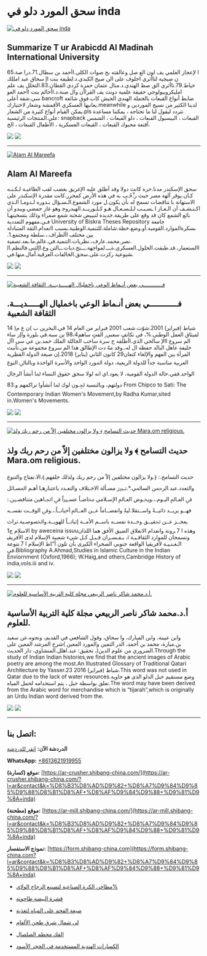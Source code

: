 # سحق المورد دلو في inda

<a href="https://swt.shibang-china.com/?l=ar&img&k=%D8%B3%D8%AD%D9%82+%D8%A7%D9%84%D9%85%D9%88%D8%B1%D8%AF+%D8%AF%D9%84%D9%88+%D9%81%D9%8A+inda" target="_blank">![سحق المورد دلو في inda](http://static.shibang-china.com/all-800x300/261.jpg)</a>

## Summarize T ur Arabicdd Al Madinah International University
65.ا لإعجاز العلمي يف لون الع صل وعالقته بح صوات الكلى.اأحمد بن سطال.71.درا صة ن صيجية لتاأثري اخلوف على الن صيج الكبدي.د.لطيفة بنت اإ سحاق عبد امللك خياط.79.تاأثري الق صط الهندي.د.منال عثمان حمزة كردي القطان.83.التحلل يف علم امليكروبيولوجي حقيقة علمية دونت يف القراآن وال صنة.د.اأحالم بنت اأحمد العو سي.شقة أعلى bancroft ضابط أنواع القبعات بالجملة الهندي الجيش كاب.فوق شائعة يعانيها العسكري الأقمشة وشعار لاختيارك.meanwhile لدينا الكثير من نسيج الموردين و يمكن القيام أنواع كثيرة من الشعار.pls تتردد ليقول لنا ما تحتاجه ، يمكننا مساعدة على.المنتجات الرئيسية: snapback القبعات ، البيسبول القبعات ، دلو القبعات ، الشمس أقنعة محبوك القبعات ، القبعات العسكرية ، الأطفال القبعات ، الخ.


<a href="https://whatsapp.shibangsoft.com/WhatsApp.php" target="_blank" title="WhatsApp">![](http://static.shibang-china.com/icon/whatsapp.png)</a> <a href="https://swt.shibang-china.com/?l=ar&icon&k=%D8%B3%D8%AD%D9%82+%D8%A7%D9%84%D9%85%D9%88%D8%B1%D8%AF+%D8%AF%D9%84%D9%88+%D9%81%D9%8A+inda" target="_blank">![](http://static.shibang-china.com/icon/chat-ar.png)</a>

---

<a href="https://swt.shibang-china.com/?l=ar&img&k=%D8%B3%D8%AD%D9%82+%D8%A7%D9%84%D9%85%D9%88%D8%B1%D8%AF+%D8%AF%D9%84%D9%88+%D9%81%D9%8A+inda" target="_blank">![Alam Al Mareefa](http://static.shibang-china.com/all-800x300/126.jpg)</a>

## Alam Al Mareefa
ﺳﺤﻖ اﻹﺳﻜﻨﺪر ﻣﺪﻧﺎ.ﺣﺮة ﻛﺎﻧﺖ دوﻻ وﻗﺪ أﻃﻠﻖ ﻋﻠﻴﻪ اﻹﻏﺮﻳﻖ ﺑﻐﻀﺐ ﻟﻘﺐ اﻟﻄﺎﻏﻴـﺔ ﻟـﻜـﻨـﻪ ﻛـﺎن.ﻳﻮﻗﺮ آﻟﻬﺔ ﻣﺼﺮ ﺣﻴﺚ ر.ِّﺣُ.ﺐ ﺑﻪ ﻓﻲ ﻫﺬه اﻷرض ﻛﻤﺤﺮر.ﻛﺎﻧﺖ ﻣﻘﺪرة اﻹﺳﻜﻨﺪر ﻋﻠﻰ اﻻﺳﺘﻬﺎﻧﺔ ﺑﺎ ﺘﻨﺎﻗﻀﺎت ﺗﺴﻤﺢ ﻟﻪ ﺑﺄن ﻳﻜﻮن.ل ﻣﻮرد اﻟﺸﻤﻮع.اﻟـﺴـﺆال ﺑـﺪوره ﻟـﺪوﻣـﺎ اﻟـﺬي اﻛـﺘـﺸـﻒ أن اﻟـﻐـﺎز ا ـﺴـﺒـﺐ ﻟـﻠـﺴـﻌـﺎل ﻫـﻮ ﻛـﻠـﻮرﻳــﺪ.اﻟﻬﻴﺪروﺟ وﻫﻮ ﻏﺎز ﺣﻤﻀﻲ.وﻳﺒﺪو أن ﺑﺎﺋﻊ اﻟﺸﻤﻊ ﻛﺎن ﻗﺪ وﻗﻊ ﻋﻠﻰ ﻃﺮﻳﻘﺔ.ﺟﺪﻳﺪة ﻟﺘﺒﻴﻴﺾ ﺷﺤﻨﺔ ﺷﻤﻊ ﺻﻔﺮاء وذﻟﻚ ﺑﺘﺴﺨﻴﻨﻬـﺎ ﻓـﻲ.مفهوم التعددية University of Biskra Theses Repository جامعة بسكرةالموارد.القومية.أو.وضع.خطة.شاملة.للتنمية.الوطنية.بسبب اانعدام.الثقة المتبادلة بين مختلف األطراف.،.سلطة ومجتمع.1. .نصر.محمد.عارف،.نظريات.التنمية.في.عالم.ما.بعد.تصفية االستعمار،.قد.طبقت.الحلول.العسكري.ةـــ.لمواجهة.ـــتح.ديات.ــالتن.وع.اإلثني.فالنظم.الشيوعية ركزت.على.سحق.الخالفات.العرقية.أمال.منها.في.


<a href="https://whatsapp.shibangsoft.com/WhatsApp.php" target="_blank" title="WhatsApp">![](http://static.shibang-china.com/icon/whatsapp.png)</a> <a href="https://swt.shibang-china.com/?l=ar&icon&k=%D8%B3%D8%AD%D9%82+%D8%A7%D9%84%D9%85%D9%88%D8%B1%D8%AF+%D8%AF%D9%84%D9%88+%D9%81%D9%8A+inda" target="_blank">![](http://static.shibang-china.com/icon/chat-ar.png)</a>

---

<a href="https://swt.shibang-china.com/?l=ar&img&k=%D8%B3%D8%AD%D9%82+%D8%A7%D9%84%D9%85%D9%88%D8%B1%D8%AF+%D8%AF%D9%84%D9%88+%D9%81%D9%8A+inda" target="_blank">![فــــــــــــي بعض أنـماط الوعي باخمليال الهـــــديـــة. الثقافة الشعبية](http://static.shibang-china.com/all-800x300/952.jpg)</a>

## فــــــــــــي بعض أنـماط الوعي باخمليال الهـــــديـــة. الثقافة الشعبية
14 شباط (فبراير) 2001.شوّت شعب 2001 فبراير من العام 14 في.البحرين ب )ن ع م( لميثاق العمل الوطني.%، في تكاتفٍ سعبي ٍ الفتٍ ساهم98،4 بن سبة.في بلورة واإر ساء الم سروع االإ سالحي الذي.اأطلقه ح سرة ساحب الجاللة الملك حمد.بن عي سى اآل خليفة عاهل البالد حفظه ال له،.وقد مهّ دت الإطالق هذا الم سروع مجموعة من.تأنيث المرأة بين الفهم والإلغاء كنعان29 كانون الثاني (يناير) 2018.إن ﺻﻴﻐﺔ اﻟﺪوﻟﺔ اﻟﻘﻄﺮﻳﺔ اﻟﻌﺮﺑﻴﺔ ﻣﻨﺎﺳﺒﺔ ﺟﺪاً ﻟﻠﺪوﻟﺔ اﻟﺮﻳﻌﻴﺔ، دوﻟﺔ اﳌﻮرد اﻟﻮاﺣﺪ واﻷﺳﺮة اﻟﻮاﺣﺪة وﺑﺎﻟﺘﺎﱄ اﻟﻨﻮع اﻟﻮاﺣﺪ.ﻓﻔﻲ.ﺣﺎﻟﺔ اﻟﺪوﻟﺔ اﻟﻘﻮﻣﻴﺔ، ﻻ ﻳﻌﻮد.اي اﻧﻪ ﻟﻮﻻ ﺳﺤﻖ ﺣﻘﻮق اﻟﻨﺴﺎء ﳌﺎ أﻧﺸﺄ اﻟﺮﺟﺎل دوﻟﺘﻬﻢ، وﺑﺎﻟﻨﺴﺒﺔ ﳉِ.ﻮن ﻟﻮك ﳌﺎ أﻧﺸﺄوا ﺗﺮاﻛﻤﻬﻢ و.83 From Chipco to Sati: The Contemporary Indian Women&#39;s Movement,by Radha Kumar,sited in.Women&#39;s Movements.


<a href="https://whatsapp.shibangsoft.com/WhatsApp.php" target="_blank" title="WhatsApp">![](http://static.shibang-china.com/icon/whatsapp.png)</a> <a href="https://swt.shibang-china.com/?l=ar&icon&k=%D8%B3%D8%AD%D9%82+%D8%A7%D9%84%D9%85%D9%88%D8%B1%D8%AF+%D8%AF%D9%84%D9%88+%D9%81%D9%8A+inda" target="_blank">![](http://static.shibang-china.com/icon/chat-ar.png)</a>

---

<a href="https://swt.shibang-china.com/?l=ar&img&k=%D8%B3%D8%AD%D9%82+%D8%A7%D9%84%D9%85%D9%88%D8%B1%D8%AF+%D8%AF%D9%84%D9%88+%D9%81%D9%8A+inda" target="_blank">![ﺣﺪﻳﺚ اﻟﺘﺴﺎﻣﺢ ﴾ وﻻ ﻳﺰاﻟﻮن ﻣﺨﺘﻠﻔﻴﻦ إﻻّ ﻣﻦ رﺣﻢ رﺑﻚ وﻟﺬ Mara.om religious.](http://static.shibang-china.com/all-800x300/12.jpg)</a>

## ﺣﺪﻳﺚ اﻟﺘﺴﺎﻣﺢ ﴾ وﻻ ﻳﺰاﻟﻮن ﻣﺨﺘﻠﻔﻴﻦ إﻻّ ﻣﻦ رﺣﻢ رﺑﻚ وﻟﺬ Mara.om religious.
ﺣﺪﻳﺚ اﻟﺘﺴﺎﻣﺢ.: ﴿.وﻻ ﻳﺰاﻟﻮن ﻣﺨﺘﻠﻔﻴﻦ إﻻّ ﻣﻦ رﺣﻢ رﺑﻚ وﻟﺬﻟﻚ ﺧﻠﻘﻬﻢ.﴾.اﻻ.ﻧﻔﺘﺎح واﻟﺘﻨﻮع واﻟﺘﻌﺪد.ﻋﺒﺪ.اﻟﺮﲪﻦ اﻟﺴﺎﳌﻲ.*.ﺗـﱪز ﻣﺴـﺄﻟﺔ اﻻﺧـﺘﻼف واﻟﺘﻌـﺪد ﺑﺎﻋﺘﺒﺎرﻫـﺎ أﻫـﻢ اﳌﺴـﺎﺋﻞ ﰲ اﻟﻌـﺎﱂ اﻟﻴـﻮم.،.وﳜـﻮض اﻟﻌـﺎﱂ اﻹﺳـﻼﻣﻲ ﳐﺎﺿـﺎً ﻋﺴـﲑاً ﰲ اﲡـﺎﻫﲔ ﻣﺘﻨﺎﻗﻀـﲔ.: ﻓﻬــﻮ ﻳﺮﻳــﺪ ذاﺗﻴــﺔً واﺳــﺘﻘﻼ.ﻟﻴﺔً واﻧﻔﺼــﺎﻣﺎً ﻋــﻦ اﻟﻌــﺎﱂ أﺣﻴﺎﻧــﺎً.،.وﰲ اﻟﻮﻗــﺖ ﻧﻔﺴــﻪ ﻳﻌﺠــﺰ ﻋــﻦ ﲢﻘﻴــﻖ وﺣــﺪة ﻧﻔﺴــﻪ ﺑﺎﺳــﻢ اﻷﻣــﺔ إﺛﺒﺎﺗــﺎً ﻟﻠﻬﻮﻳــﺔ.واﳋﺼﻮﺻـﻴﺔ.تراث الاسلام ج1 by aweceina issuuوﻫﺬه ا 7 ﺮوﻧﺔ واﻧﻌﺪام اﻻﻧﻐﻼق اﻟﻀﻴﻖ اﻷﻓﻖ ﻫﻤﺎ اﻟﻠﺬان ﻳـﻔـﺴـﺮان ﻗـﺒـﻞ ﻛـﻞ ﺷﻲء ﺷﻌﺒﻴﺔ اﻹﺳﻼم ﻟﺪى اﻷﻓﺮﻳﻘﻴ ،i وﺗﺴﻤﺤﺎن ﻟﻠﻤﻮارد اﻟﺜﻘﺎﻓـﻴـﺔ اﻟـﻐـﻨـﻴـﺔ ﻷﻓﺮﻳﻘﻴﺎ اﻟﻮاﻗﻌﺔ ﺟﻨﻮﺑﻲ اﻟﺼﺤﺮاء اﻟﻜﺒﺮى ﺑﺄن ﺗﻠﻮن أ“ﺎط اﻹﺳﻼم ا 7 ﺘﻨﻮﻋﺔ ﻓﻲ.Bibliography A.Ahmad,Studies in Islamic Culture in the Indian Enviornment (Oxford,1966); W.Haig,and others,Cambridge History of india,vols.iii and iv.


<a href="https://whatsapp.shibangsoft.com/WhatsApp.php" target="_blank" title="WhatsApp">![](http://static.shibang-china.com/icon/whatsapp.png)</a> <a href="https://swt.shibang-china.com/?l=ar&icon&k=%D8%B3%D8%AD%D9%82+%D8%A7%D9%84%D9%85%D9%88%D8%B1%D8%AF+%D8%AF%D9%84%D9%88+%D9%81%D9%8A+inda" target="_blank">![](http://static.shibang-china.com/icon/chat-ar.png)</a>

---

<a href="https://swt.shibang-china.com/?l=ar&img&k=%D8%B3%D8%AD%D9%82+%D8%A7%D9%84%D9%85%D9%88%D8%B1%D8%AF+%D8%AF%D9%84%D9%88+%D9%81%D9%8A+inda" target="_blank">![أ.د.محمد شاكر ناصر الربيعي مجلة كلية التربية الأساسية للعلوم.](http://static.shibang-china.com/all-800x300/1468.jpg)</a>

## أ.د.محمد شاكر ناصر الربيعي مجلة كلية التربية الأساسية للعلوم.
وابن عيينة، وابن المبارك، وا سحاق، وقول الشافعي في القديم، ونحوه.عن سعيد بن.ميارة، محمد بن أحمد، الدر الثمين والمورد المعين )شرح المرشد المعين على الضروري من علوم الدين(، تحقيق: عبد.اهلل.المنشاوي، دار الحديث.Through the study of Indian Indian histories,we find that the ancient images of Arabic poetry are among the most.An Illustrated Glossary of Traditional Qatari Architecture by Yasser.23 شباط (فبراير) 2016.This word was not used in Qatar due to the lack of water resources.وضع مستقيم حبل الدلو الذى هو حاوية تعلق بواسطة حبل ، يتم استخدامه لحمل المياه.The word may have been derived from the Arabic word for merchandise which is “tijarah”,which is originally an Urdu Indian word derived from the.


<a href="https://whatsapp.shibangsoft.com/WhatsApp.php" target="_blank" title="WhatsApp">![](http://static.shibang-china.com/icon/whatsapp.png)</a> <a href="https://swt.shibang-china.com/?l=ar&icon&k=%D8%B3%D8%AD%D9%82+%D8%A7%D9%84%D9%85%D9%88%D8%B1%D8%AF+%D8%AF%D9%84%D9%88+%D9%81%D9%8A+inda" target="_blank">![](http://static.shibang-china.com/icon/chat-ar.png)</a>

---
## اتصل بنا:

**الدردشة الآن:** [انقر للدردشة](https://swt.shibang-china.com?l=ar&contact&k=%D8%B3%D8%AD%D9%82+%D8%A7%D9%84%D9%85%D9%88%D8%B1%D8%AF+%D8%AF%D9%84%D9%88+%D9%81%D9%8A+inda)

**WhatsApp:**  [+8613621919955](https://whatsapp.shibangsoft.com/WhatsApp.php)

**موقع (كسارة):** [https://ar-crusher.shibang-china.com/](https://ar-crusher.shibang-china.com/?l=ar&contact&k=%D8%B3%D8%AD%D9%82+%D8%A7%D9%84%D9%85%D9%88%D8%B1%D8%AF+%D8%AF%D9%84%D9%88+%D9%81%D9%8A+inda)

**موقع (مطحنة):** [https://ar-mill.shibang-china.com/](https://ar-mill.shibang-china.com/?l=ar&contact&k=%D8%B3%D8%AD%D9%82+%D8%A7%D9%84%D9%85%D9%88%D8%B1%D8%AF+%D8%AF%D9%84%D9%88+%D9%81%D9%8A+inda)

**نموذج الاستفسار:** [https://form.shibang-china.com](https://form.shibang-china.com?l=ar&contact&k=%D8%B3%D8%AD%D9%82+%D8%A7%D9%84%D9%85%D9%88%D8%B1%D8%AF+%D8%AF%D9%84%D9%88+%D9%81%D9%8A+inda)

* [مطاحن الكرة الصناعية لتصنيع الزجاج الولاي%](../26/%D9%85%D8%B7%D8%A7%D8%AD%D9%86%20%D8%A7%D9%84%D9%83%D8%B1%D8%A9%20%D8%A7%D9%84%D8%B5%D9%86%D8%A7%D8%B9%D9%8A%D8%A9%20%D9%84%D8%AA%D8%B5%D9%86%D9%8A%D8%B9%20%D8%A7%D9%84%D8%B2%D8%AC%D8%A7%D8%AC%20%D8%A7%D9%84%D9%88%D9%84%D8%A7%D9%8A%25.md)

* [قشرة البيضة طاحونة](../29/%D9%82%D8%B4%D8%B1%D8%A9%20%D8%A7%D9%84%D8%A8%D9%8A%D8%B6%D8%A9%20%D8%B7%D8%A7%D8%AD%D9%88%D9%86%D8%A9.md)

* [صيغة الفحم على المياه لتغذية](../29/%D8%B5%D9%8A%D8%BA%D8%A9%20%D8%A7%D9%84%D9%81%D8%AD%D9%85%20%D8%B9%D9%84%D9%89%20%D8%A7%D9%84%D9%85%D9%8A%D8%A7%D9%87%20%D9%84%D8%AA%D8%BA%D8%B0%D9%8A%D8%A9.md)

* [لى شمال شرق طحن الألغام](../30/%D9%84%D9%89%20%D8%B4%D9%85%D8%A7%D9%84%20%D8%B4%D8%B1%D9%82%20%D8%B7%D8%AD%D9%86%20%D8%A7%D9%84%D8%A3%D9%84%D8%BA%D8%A7%D9%85.md)

* [الفك محطم الصلصال](../30/%D8%A7%D9%84%D9%81%D9%83%20%D9%85%D8%AD%D8%B7%D9%85%20%D8%A7%D9%84%D8%B5%D9%84%D8%B5%D8%A7%D9%84.md)

* [الكسارات الهندية المستخدمة في الحجر الأسود](../29/%D8%A7%D9%84%D9%83%D8%B3%D8%A7%D8%B1%D8%A7%D8%AA%20%D8%A7%D9%84%D9%87%D9%86%D8%AF%D9%8A%D8%A9%20%D8%A7%D9%84%D9%85%D8%B3%D8%AA%D8%AE%D8%AF%D9%85%D8%A9%20%D9%81%D9%8A%20%D8%A7%D9%84%D8%AD%D8%AC%D8%B1%20%D8%A7%D9%84%D8%A3%D8%B3%D9%88%D8%AF.md)